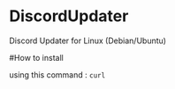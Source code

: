# DiscordUpdater
Discord Updater for Linux (Debian/Ubuntu)

#How to install

using this command :
```curl```

